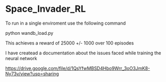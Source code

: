 # Space_Invader_RL



To run in a single enviroment use the following command 
  
  python wandb_load.py   
  
  This achieves a reward of 25000 +/- 1000 over 100 episodes
  
  
  
 I have createad a documentation about the issues faced while training the neural network
 
 https://drive.google.com/file/d/1QsYfwMBSD4Hbo9Wrr_3oO3JmK8-Ny73v/view?usp=sharing


   
  
